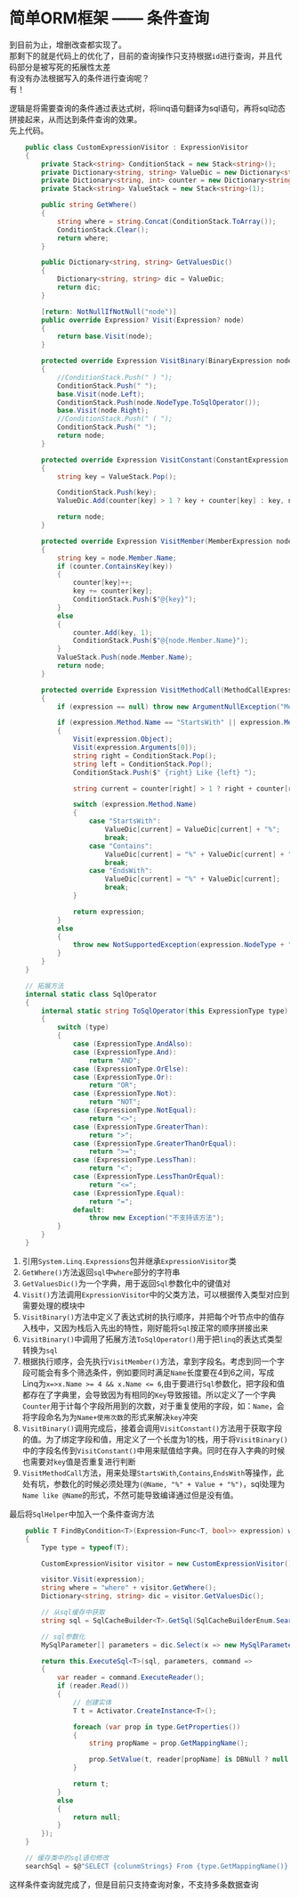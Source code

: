 # 简单ORM框架 —— 条件查询

到目前为止，增删改查都实现了。  
那剩下的就是代码上的优化了，目前的查询操作只支持根据`id`进行查询，并且代码部分是被写死的拓展性太差  
有没有办法根据写入的条件进行查询呢？  
有！

逻辑是将需要查询的条件通过表达式树，将linq语句翻译为sql语句，再将sql动态拼接起来，从而达到条件查询的效果。  
先上代码。

```csharp
    public class CustomExpressionVisitor : ExpressionVisitor
    {
        private Stack<string> ConditionStack = new Stack<string>();
        private Dictionary<string, string> ValueDic = new Dictionary<string, string>();
        private Dictionary<string, int> counter = new Dictionary<string, int>();
        private Stack<string> ValueStack = new Stack<string>(1);

        public string GetWhere()
        {
            string where = string.Concat(ConditionStack.ToArray());
            ConditionStack.Clear();
            return where;
        }

        public Dictionary<string, string> GetValuesDic()
        {
            Dictionary<string, string> dic = ValueDic;
            return dic;
        }

        [return: NotNullIfNotNull("node")]
        public override Expression? Visit(Expression? node)
        {
            return base.Visit(node);
        }

        protected override Expression VisitBinary(BinaryExpression node)
        {
            //ConditionStack.Push(" ) ");
            ConditionStack.Push(" ");
            base.Visit(node.Left);
            ConditionStack.Push(node.NodeType.ToSqlOperator());
            base.Visit(node.Right);
            //ConditionStack.Push(" ( ");
            ConditionStack.Push(" ");
            return node;
        }

        protected override Expression VisitConstant(ConstantExpression node)
        {
            string key = ValueStack.Pop();

            ConditionStack.Push(key);
            ValueDic.Add(counter[key] > 1 ? key + counter[key] : key, node.Value.ToString());

            return node;
        }

        protected override Expression VisitMember(MemberExpression node)
        {
            string key = node.Member.Name;
            if (counter.ContainsKey(key))
            {
                counter[key]++;
                key += counter[key];
                ConditionStack.Push($"@{key}");
            }
            else
            {
                counter.Add(key, 1);
                ConditionStack.Push($"@{node.Member.Name}");
            }
            ValueStack.Push(node.Member.Name);
            return node;
        }

        protected override Expression VisitMethodCall(MethodCallExpression expression)
        {
            if (expression == null) throw new ArgumentNullException("MethodCallExpression");

            if (expression.Method.Name == "StartsWith" || expression.Method.Name == "Contains" || expression.Method.Name == "EndsWith")
            {
                Visit(expression.Object);
                Visit(expression.Arguments[0]);
                string right = ConditionStack.Pop();
                string left = ConditionStack.Pop();
                ConditionStack.Push($" {right} Like {left} ");

                string current = counter[right] > 1 ? right + counter[right] : right;

                switch (expression.Method.Name)
                {
                    case "StartsWith":
                        ValueDic[current] = ValueDic[current] + "%";
                        break;
                    case "Contains":
                        ValueDic[current] = "%" + ValueDic[current] + "%";
                        break;
                    case "EndsWith":
                        ValueDic[current] = "%" + ValueDic[current];
                        break;
                }

                return expression;
            }
            else
            {
                throw new NotSupportedException(expression.NodeType + "is not supported");
            }
        }
    }

    // 拓展方法
    internal static class SqlOperator
    {
        internal static string ToSqlOperator(this ExpressionType type)
        {
            switch (type)
            {
                case (ExpressionType.AndAlso):
                case (ExpressionType.And):
                    return "AND";
                case (ExpressionType.OrElse):
                case (ExpressionType.Or):
                    return "OR";
                case (ExpressionType.Not):
                    return "NOT";
                case (ExpressionType.NotEqual):
                    return "<>";
                case (ExpressionType.GreaterThan):
                    return ">";
                case (ExpressionType.GreaterThanOrEqual):
                    return ">=";
                case (ExpressionType.LessThan):
                    return "<";
                case (ExpressionType.LessThanOrEqual):
                    return "<=";
                case (ExpressionType.Equal):
                    return "=";
                default:
                    throw new Exception("不支持该方法");
            }
        }
    }
```

1. 引用`System.Linq.Expressions`包并继承`ExpressionVisitor`类
2. `GetWhere()`方法返回`sql`中`where`部分的字符串
3. `GetValuesDic()`为一个字典，用于返回`Sql`参数化中的键值对
4. `Visit()`方法调用`ExpressionVisitor`中的父类方法，可以根据传入类型对应到需要处理的模块中
5. `VisitBinary()`方法中定义了表达式树的执行顺序，并把每个叶节点中的值存入栈中，又因为栈后入先出的特性，刚好能将`Sql`按正常的顺序拼接出来
6. `VisitBinary()`中调用了拓展方法`ToSqlOperator()`用于把`linq`的表达式类型转换为`sql`
7. 根据执行顺序，会先执行`VisitMember()`方法，拿到字段名。考虑到同一个字段可能会有多个筛选条件，例如要同时满足`Name`长度要在4到6之间，写成Linq为`x=>x.Name >= 4 && x.Name <= 6`,由于要进行`Sql`参数化，把字段和值都存在了字典里，会导致因为有相同的`Key`导致报错。所以定义了一个字典`Counter`用于计每个字段所用到的次数，对于重复使用的字段，如：`Name`，会将字段命名为为`Name+使用次数`的形式来解决`key`冲突
8. `VisitBinary()`调用完成后，接着会调用`VisitConstant()`方法用于获取字段的值。为了绑定字段和值，用定义了一个长度为1的栈，用于将`VisitBinary()`中的字段名传到`VisitConstant()`中用来赋值给字典。同时在存入字典的时候也需要对`key`值是否重复进行判断
9. `VisitMethodCall`方法，用来处理`StartsWith`,`Contains`,`EndsWith`等操作，此处有坑，参数化的时候必须处理为`(@Name, "%" + Value + "%")`，sql处理为 `Name like @Name`的形式，不然可能导致编译通过但是没有值。

最后将`SqlHelper`中加入一个条件查询方法
```csharp
    public T FindByCondition<T>(Expression<Func<T, bool>> expression) where T : BaseModel //泛型约束保证类型正确
    {
        Type type = typeof(T);

        CustomExpressionVisitor visitor = new CustomExpressionVisitor();

        visitor.Visit(expression);
        string where = "where" + visitor.GetWhere();
        Dictionary<string, string> dic = visitor.GetValuesDic();

        // 从sql缓存中获取
        string sql = SqlCacheBuilder<T>.GetSql(SqlCacheBuilderEnum.Search) + where;

        // sql参数化
        MySqlParameter[] parameters = dic.Select(x => new MySqlParameter($"@{x.Key}", x.Value)).ToArray();

        return this.ExecuteSql<T>(sql, parameters, command =>
        {
            var reader = command.ExecuteReader();
            if (reader.Read())
            {
                // 创建实体
                T t = Activator.CreateInstance<T>();

                foreach (var prop in type.GetProperties())
                {
                    string propName = prop.GetMappingName();

                    prop.SetValue(t, reader[propName] is DBNull ? null : reader[propName]);
                }

                return t;
            }
            else
            {
                return null;
            }
        });
    }

    // 缓存类中的sql语句修改
    searchSql = $@"SELECT {colunmStrings} From {type.GetMappingName()} ";
```

这样条件查询就完成了，但是目前只支持查询对象，不支持多条数据查询